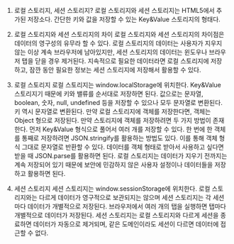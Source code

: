 1. 로컬 스토리지, 세션 스토리지?
로컬 스토리지와 세션 스토리지는 HTML5에서 추가된 저장소다.
간단한 키와 값을 저장할 수 있는 Key&Value 스토리지의 형태다. 


2. 로컬 스토리지와 세션 스토리지의 차이
로컬 스토리지와 세션 스토리지의 차이점은 데이터의 영구성의 유무라 할 수 있다.
로컬 스토리지의 데이터는 사용자가 지우지 않는 이상 계속 브라우저에 남아있지만, 세션 스토리지의 데이터는 윈도우나 브라우저 탭을 닫을 경우 제거된다.
지속적으로 필요한 데이터라면 로컬 스토리지에 저장하고, 잠깐 동안 필요한 정보는 세션 스토리지에 저장해서 활용할 수 있다.


3. 로컬 스토리지
로컬 스토리지는 window.localStorage에 위치한다.
Key&Value 스토리지기 때문에 키와 밸류를 순서대로 저장하면 된다.
값으로는 문자열, boolean, 숫자, null, undefined 등을 저장할 수 있으나 모두 문자열로 변환된다. 키 역시 문자열로 변환된다.
만약 로컬 스토리지에 객체를 저장한다면, 객체는 Object 형으로 저장된다.
만약 스토리지에 객체를 저장하려면 두 가지 방법이 존재한다. 
먼저 Key&Value 형식으로 풀어서 여러 개를 저장할 수 있다.
한 번에 한 객체를 통째로 저장하려면 JSON.stringify를 활용하는 방법도 있다.
이를 통해 객체 형식 그대로 문자열로 반환할 수 있다.
데이터를 객체 형태로 받아서 사용하고 싶다면 받을 때 JSON.parse를 활용하면 된다.
로컬 스토리지는 데이터가 지우기 전까지는 계속 저장되어 있기 때문에 보안에 민감하지 않은 사용자 설정이나 데이터들을 저장하고 활용하면 된다.


4. 세션 스토리지
세션 스토리지는 window.sessionStorage에 위치한다.
로컬 스토리지와는 다르게 데이터가 영구적으로 보관되지는 않으며 세션 스토리지는 각 세션마다 데이터가 개별적으로 저장된다.
브라우저에서 여러 개의 탭을 실행하면 탭마다 개별적으로 데이터가 저장된다.
세션 스토리지는 로컬 스토리지와 다르게 세션을 종료하면 데이터가 자동으로 제거되며, 같은 도메인이라도 세션이 다르면 데이터에 접근할 수 없다.

